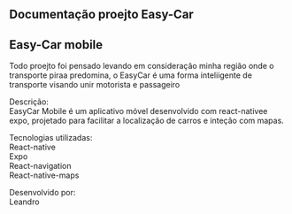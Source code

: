 <!DOCTYPE html>
<html lang="pt-br">
<head>
    <meta charset="UTF-8">
    <meta name="viewport" content="width=device-width, initial-scale=1.0">
    <title>Documentação Easy-Car </title>
</head>
<body>
    <section>
        <h1>Documentação proejto Easy-Car</h1>
        <h2>Easy-Car mobile</h2>
        <p>
            Todo proejto foi pensado levando em consideração minha região onde o transporte piraa predomina, 
            o EasyCar é uma forma inteliigente de transporte visando unir motorista e passageiro 
        </p>
        <p>
            Descrição: <br>
            EasyCar Mobile é um aplicativo móvel desenvolvido com react-nativee expo,
            projetado para facilitar a localização de carros e inteção com mapas.
        </p>
        <p>
            Tecnologias utilizadas: <br>
            React-native <br>
            Expo <br>
            React-navigation <br>
            React-native-maps
        </p>
        <p>
            Desenvolvido por: <br>
            Leandro 
        </p>
    </section>
</body>
</html>

